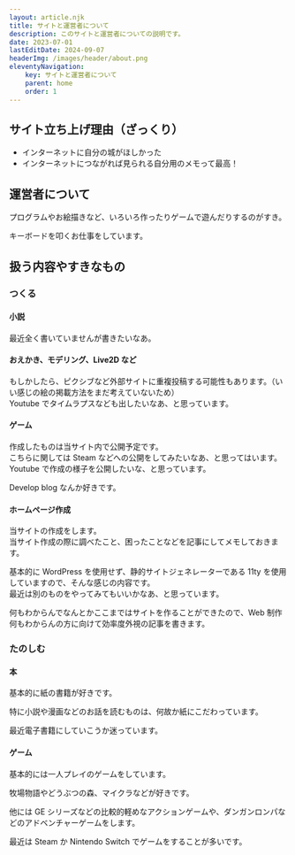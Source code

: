 ```yaml
---
layout: article.njk
title: サイトと運営者について
description: このサイトと運営者についての説明です。
date: 2023-07-01
lastEditDate: 2024-09-07
headerImg: /images/header/about.png
eleventyNavigation:
    key: サイトと運営者について
    parent: home
    order: 1
---
```


## サイト立ち上げ理由（ざっくり）

-   インターネットに自分の城がほしかった
-   インターネットにつながれば見られる自分用のメモって最高！

## 運営者について

プログラムやお絵描きなど、いろいろ作ったりゲームで遊んだりするのがすき。

キーボードを叩くお仕事をしています。

## 扱う内容やすきなもの

### つくる

#### 小説

最近全く書いていませんが書きたいなあ。

#### おえかき、モデリング、Live2D など

もしかしたら、ピクシブなど外部サイトに重複投稿する可能性もあります。（いい感じの絵の掲載方法をまだ考えていないため）  
Youtube でタイムラプスなども出したいなあ、と思っています。

#### ゲーム

作成したものは当サイト内で公開予定です。  
こちらに関しては Steam などへの公開をしてみたいなあ、と思ってはいます。  
Youtube で作成の様子を公開したいな、と思っています。

Develop blog なんか好きです。

#### ホームページ作成

当サイトの作成をします。  
当サイト作成の際に調べたこと、困ったことなどを記事にしてメモしておきます。

基本的に WordPress を使用せず、静的サイトジェネレーターである 11ty を使用していますので、そんな感じの内容です。  
最近は別のものをやってみてもいいかなあ、と思っています。

何もわからんでなんとかここまではサイトを作ることができたので、Web 制作何もわからんの方に向けて効率度外視の記事を書きます。

### たのしむ

#### 本

基本的に紙の書籍が好きです。

特に小説や漫画などのお話を読むものは、何故か紙にこだわっています。

最近電子書籍にしていこうか迷っています。

#### ゲーム

基本的には一人プレイのゲームをしています。

牧場物語やどうぶつの森、マイクラなどが好きです。

他には GE シリーズなどの比較的軽めなアクションゲームや、ダンガンロンパなどのアドベンチャーゲームをします。

最近は Steam か Nintendo Switch でゲームをすることが多いです。
